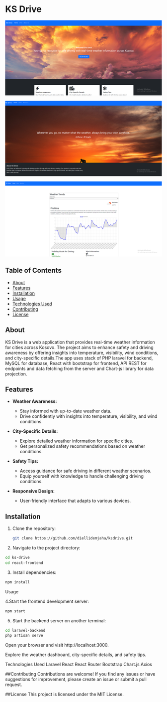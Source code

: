 # KS Drive

![KS Drive Screenshot 1](/scrnshot1.png)


![KS Drive Screenshot 2](/scrnshot2.png)


![KS Drive Screenshot 3](/scrnshot3.png)

## Table of Contents

- [About](#about)
- [Features](#features)
- [Installation](#installation)
- [Usage](#usage)
- [Technologies Used](#technologies-used)
- [Contributing](#contributing)
- [License](#license)

## About

KS Drive is a web application that provides real-time weather information for cities across Kosovo. The project aims to enhance safety and driving awareness by offering insights into temperature, visibility, wind conditions, and city-specific details.The app uses stack of PHP laravel for backend, MySQL for database, React with bootstrap for frontend, API REST for endpoints and data fetching from the server and Chart-js library for data projection.

## Features

- **Weather Awareness:**
  - Stay informed with up-to-date weather data.
  - Drive confidently with insights into temperature, visibility, and wind conditions.

- **City-Specific Details:**
  - Explore detailed weather information for specific cities.
  - Get personalized safety recommendations based on weather conditions.

- **Safety Tips:**
  - Access guidance for safe driving in different weather scenarios.
  - Equip yourself with knowledge to handle challenging driving conditions.

- **Responsive Design:**
  - User-friendly interface that adapts to various devices.

## Installation

1. Clone the repository:

   ```bash
   git clone https://github.com/diellidemjaha/ksdrive.git

2. Navigate to the project directory:

```bash
cd ks-drive
cd react-frontend
```

3. Install dependencies:

```bash
npm install
```

Usage

4.Start the frontend development server:

```bash
npm start
```

5. Start the backend server on another terminal:

```bash
cd laravel-backend
php artisan serve
```

Open your browser and visit http://localhost:3000.

Explore the weather dashboard, city-specific details, and safety tips.

Technologies Used
Laravel
React
React Router
Bootstrap
Chart.js
Axios

##Contributing
Contributions are welcome! If you find any issues or have suggestions for improvement, please create an issue or submit a pull request.

##License
This project is licensed under the MIT License.




